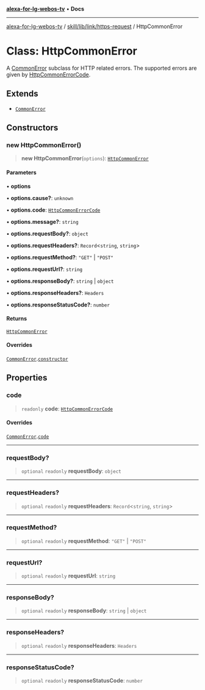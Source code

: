 [**alexa-for-lg-webos-tv**](../../../../../README.md) • **Docs**

***

[alexa-for-lg-webos-tv](../../../../../modules.md) / [skill/lib/link/https-request](../README.md) / HttpCommonError

# Class: HttpCommonError

A [CommonError](../../../../../common/common-error/classes/CommonError.md) subclass for HTTP related
errors. The supported errors are given by [HttpCommonErrorCode](../type-aliases/HttpCommonErrorCode.md).

## Extends

- [`CommonError`](../../../../../common/common-error/classes/CommonError.md)

## Constructors

### new HttpCommonError()

> **new HttpCommonError**(`options`): [`HttpCommonError`](HttpCommonError.md)

#### Parameters

• **options**

• **options.cause?**: `unknown`

• **options.code**: [`HttpCommonErrorCode`](../type-aliases/HttpCommonErrorCode.md)

• **options.message?**: `string`

• **options.requestBody?**: `object`

• **options.requestHeaders?**: `Record`\<`string`, `string`\>

• **options.requestMethod?**: `"GET"` \| `"POST"`

• **options.requestUrl?**: `string`

• **options.responseBody?**: `string` \| `object`

• **options.responseHeaders?**: `Headers`

• **options.responseStatusCode?**: `number`

#### Returns

[`HttpCommonError`](HttpCommonError.md)

#### Overrides

[`CommonError`](../../../../../common/common-error/classes/CommonError.md).[`constructor`](../../../../../common/common-error/classes/CommonError.md#constructors)

## Properties

### code

> `readonly` **code**: [`HttpCommonErrorCode`](../type-aliases/HttpCommonErrorCode.md)

#### Overrides

[`CommonError`](../../../../../common/common-error/classes/CommonError.md).[`code`](../../../../../common/common-error/classes/CommonError.md#code)

***

### requestBody?

> `optional` `readonly` **requestBody**: `object`

***

### requestHeaders?

> `optional` `readonly` **requestHeaders**: `Record`\<`string`, `string`\>

***

### requestMethod?

> `optional` `readonly` **requestMethod**: `"GET"` \| `"POST"`

***

### requestUrl?

> `optional` `readonly` **requestUrl**: `string`

***

### responseBody?

> `optional` `readonly` **responseBody**: `string` \| `object`

***

### responseHeaders?

> `optional` `readonly` **responseHeaders**: `Headers`

***

### responseStatusCode?

> `optional` `readonly` **responseStatusCode**: `number`
